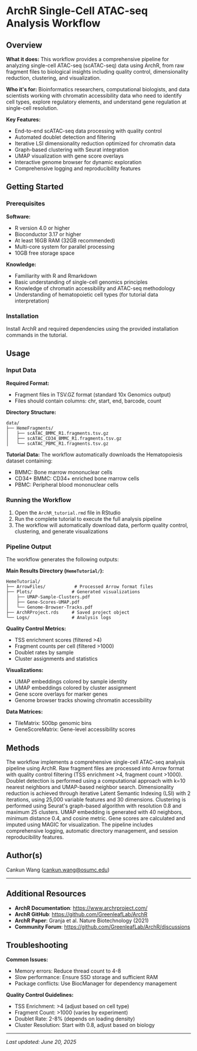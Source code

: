 # ArchR Single-Cell ATAC-seq Analysis Workflow

## Overview

**What it does:** This workflow provides a comprehensive pipeline for analyzing single-cell ATAC-seq (scATAC-seq) data using ArchR, from raw fragment files to biological insights including quality control, dimensionality reduction, clustering, and visualization.

**Who it's for:** Bioinformatics researchers, computational biologists, and data scientists working with chromatin accessibility data who need to identify cell types, explore regulatory elements, and understand gene regulation at single-cell resolution.

**Key Features:**

- End-to-end scATAC-seq data processing with quality control
- Automated doublet detection and filtering
- Iterative LSI dimensionality reduction optimized for chromatin data
- Graph-based clustering with Seurat integration
- UMAP visualization with gene score overlays
- Interactive genome browser for dynamic exploration
- Comprehensive logging and reproducibility features

## Getting Started

### Prerequisites

**Software:**

- R version 4.0 or higher
- Bioconductor 3.17 or higher
- At least 16GB RAM (32GB recommended)
- Multi-core system for parallel processing
- 10GB free storage space

**Knowledge:**

- Familiarity with R and Rmarkdown
- Basic understanding of single-cell genomics principles
- Knowledge of chromatin accessibility and ATAC-seq methodology
- Understanding of hematopoietic cell types (for tutorial data interpretation)

### Installation

Install ArchR and required dependencies using the provided installation commands in the tutorial.

## Usage

### Input Data

**Required Format:**

- Fragment files in TSV.GZ format (standard 10x Genomics output)
- Files should contain columns: chr, start, end, barcode, count

**Directory Structure:**

```
data/
├── HemeFragments/
│   ├── scATAC_BMMC_R1.fragments.tsv.gz
│   ├── scATAC_CD34_BMMC_R1.fragments.tsv.gz
│   └── scATAC_PBMC_R1.fragments.tsv.gz
```

**Tutorial Data:** The workflow automatically downloads the Hematopoiesis dataset containing:

- BMMC: Bone marrow mononuclear cells
- CD34+ BMMC: CD34+ enriched bone marrow cells
- PBMC: Peripheral blood mononuclear cells

### Running the Workflow

1. Open the `ArchR_tutorial.rmd` file in RStudio
2. Run the complete tutorial to execute the full analysis pipeline
3. The workflow will automatically download data, perform quality control, clustering, and generate visualizations

### Pipeline Output

The workflow generates the following outputs:

**Main Results Directory (`HemeTutorial/`):**

```
HemeTutorial/
├── ArrowFiles/           # Processed Arrow format files
├── Plots/               # Generated visualizations
│   ├── UMAP-Sample-Clusters.pdf
│   ├── Gene-Scores-UMAP.pdf
│   └── Genome-Browser-Tracks.pdf
├── ArchRProject.rds     # Saved project object
└── Logs/                # Analysis logs
```

**Quality Control Metrics:**

- TSS enrichment scores (filtered >4)
- Fragment counts per cell (filtered >1000)
- Doublet rates by sample
- Cluster assignments and statistics

**Visualizations:**

- UMAP embeddings colored by sample identity
- UMAP embeddings colored by cluster assignment
- Gene score overlays for marker genes
- Genome browser tracks showing chromatin accessibility

**Data Matrices:**

- TileMatrix: 500bp genomic bins
- GeneScoreMatrix: Gene-level accessibility scores

## Methods

The workflow implements a comprehensive single-cell ATAC-seq analysis pipeline using ArchR. Raw fragment files are processed into Arrow format with quality control filtering (TSS enrichment >4, fragment count >1000). Doublet detection is performed using a computational approach with k=10 nearest neighbors and UMAP-based neighbor search. Dimensionality reduction is achieved through iterative Latent Semantic Indexing (LSI) with 2 iterations, using 25,000 variable features and 30 dimensions. Clustering is performed using Seurat's graph-based algorithm with resolution 0.8 and maximum 25 clusters. UMAP embedding is generated with 40 neighbors, minimum distance 0.4, and cosine metric. Gene scores are calculated and imputed using MAGIC for visualization. The pipeline includes comprehensive logging, automatic directory management, and session reproducibility features.

## Author(s)

Cankun Wang (cankun.wang@osumc.edu)

---

## Additional Resources

- **ArchR Documentation**: https://www.archrproject.com/
- **ArchR GitHub**: https://github.com/GreenleafLab/ArchR
- **ArchR Paper**: Granja et al. Nature Biotechnology (2021)
- **Community Forum**: https://github.com/GreenleafLab/ArchR/discussions

## Troubleshooting

**Common Issues:**

- Memory errors: Reduce thread count to 4-8
- Slow performance: Ensure SSD storage and sufficient RAM
- Package conflicts: Use BiocManager for dependency management

**Quality Control Guidelines:**

- TSS Enrichment: >4 (adjust based on cell type)
- Fragment Count: >1000 (varies by experiment)
- Doublet Rate: 2-8% (depends on loading density)
- Cluster Resolution: Start with 0.8, adjust based on biology

---

_Last updated: June 20, 2025_
